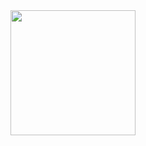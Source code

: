 <a href="hhttps://open.spotify.com/track/0301nLjG0ti26rx5ZmfqtP?si=df5375ddcd9548eb">
  <img src="https://upload.wikimedia.org/wikipedia/en/4/42/ATribeCalledQuestTheLowEndtheory.jpg" width="200" height="200">
</a>
